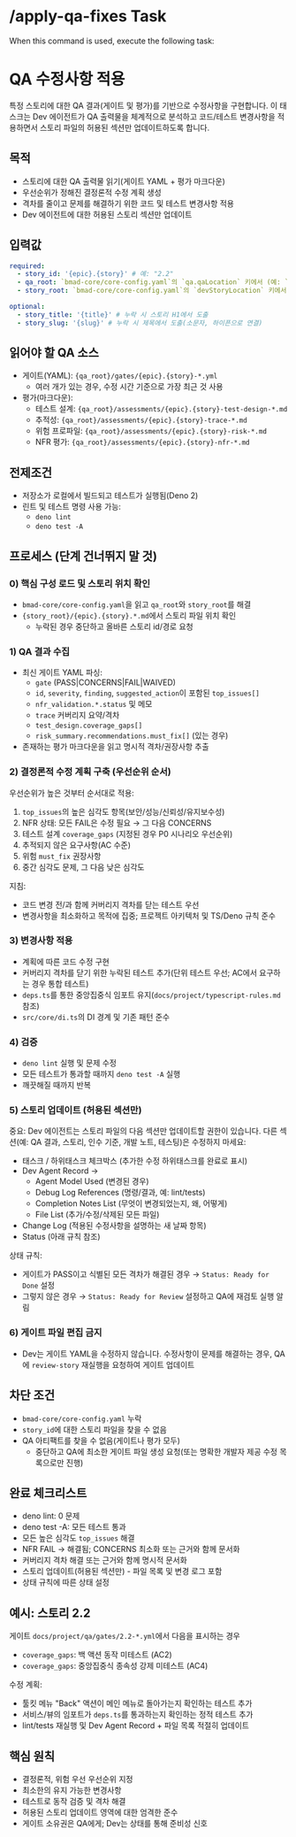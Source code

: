 # /apply-qa-fixes Task

When this command is used, execute the following task:

<!-- Powered by BMAD™ Core -->

# QA 수정사항 적용

특정 스토리에 대한 QA 결과(게이트 및 평가)를 기반으로 수정사항을 구현합니다. 이 태스크는 Dev 에이전트가 QA 출력물을 체계적으로 분석하고 코드/테스트 변경사항을 적용하면서 스토리 파일의 허용된 섹션만 업데이트하도록 합니다.

## 목적

- 스토리에 대한 QA 출력물 읽기(게이트 YAML + 평가 마크다운)
- 우선순위가 정해진 결정론적 수정 계획 생성
- 격차를 줄이고 문제를 해결하기 위한 코드 및 테스트 변경사항 적용
- Dev 에이전트에 대한 허용된 스토리 섹션만 업데이트

## 입력값

```yaml
required:
  - story_id: '{epic}.{story}' # 예: "2.2"
  - qa_root: `bmad-core/core-config.yaml`의 `qa.qaLocation` 키에서 (예: `docs/project/qa`)
  - story_root: `bmad-core/core-config.yaml`의 `devStoryLocation` 키에서 (예: `docs/project/stories`)

optional:
  - story_title: '{title}' # 누락 시 스토리 H1에서 도출
  - story_slug: '{slug}' # 누락 시 제목에서 도출(소문자, 하이픈으로 연결)
```

## 읽어야 할 QA 소스

- 게이트(YAML): `{qa_root}/gates/{epic}.{story}-*.yml`
  - 여러 개가 있는 경우, 수정 시간 기준으로 가장 최근 것 사용
- 평가(마크다운):
  - 테스트 설계: `{qa_root}/assessments/{epic}.{story}-test-design-*.md`
  - 추적성: `{qa_root}/assessments/{epic}.{story}-trace-*.md`
  - 위험 프로파일: `{qa_root}/assessments/{epic}.{story}-risk-*.md`
  - NFR 평가: `{qa_root}/assessments/{epic}.{story}-nfr-*.md`

## 전제조건

- 저장소가 로컬에서 빌드되고 테스트가 실행됨(Deno 2)
- 린트 및 테스트 명령 사용 가능:
  - `deno lint`
  - `deno test -A`

## 프로세스 (단계 건너뛰지 말 것)

### 0) 핵심 구성 로드 및 스토리 위치 확인

- `bmad-core/core-config.yaml`을 읽고 `qa_root`와 `story_root`를 해결
- `{story_root}/{epic}.{story}.*.md`에서 스토리 파일 위치 확인
  - 누락된 경우 중단하고 올바른 스토리 id/경로 요청

### 1) QA 결과 수집

- 최신 게이트 YAML 파싱:
  - `gate` (PASS|CONCERNS|FAIL|WAIVED)
  - `id`, `severity`, `finding`, `suggested_action`이 포함된 `top_issues[]`
  - `nfr_validation.*.status` 및 메모
  - `trace` 커버리지 요약/격차
  - `test_design.coverage_gaps[]`
  - `risk_summary.recommendations.must_fix[]` (있는 경우)
- 존재하는 평가 마크다운을 읽고 명시적 격차/권장사항 추출

### 2) 결정론적 수정 계획 구축 (우선순위 순서)

우선순위가 높은 것부터 순서대로 적용:

1. `top_issues`의 높은 심각도 항목(보안/성능/신뢰성/유지보수성)
2. NFR 상태: 모든 FAIL은 수정 필요 → 그 다음 CONCERNS
3. 테스트 설계 `coverage_gaps` (지정된 경우 P0 시나리오 우선순위)
4. 추적되지 않은 요구사항(AC 수준)
5. 위험 `must_fix` 권장사항
6. 중간 심각도 문제, 그 다음 낮은 심각도

지침:

- 코드 변경 전/과 함께 커버리지 격차를 닫는 테스트 우선
- 변경사항을 최소화하고 목적에 집중; 프로젝트 아키텍처 및 TS/Deno 규칙 준수

### 3) 변경사항 적용

- 계획에 따른 코드 수정 구현
- 커버리지 격차를 닫기 위한 누락된 테스트 추가(단위 테스트 우선; AC에서 요구하는 경우 통합 테스트)
- `deps.ts`를 통한 중앙집중식 임포트 유지(`docs/project/typescript-rules.md` 참조)
- `src/core/di.ts`의 DI 경계 및 기존 패턴 준수

### 4) 검증

- `deno lint` 실행 및 문제 수정
- 모든 테스트가 통과할 때까지 `deno test -A` 실행
- 깨끗해질 때까지 반복

### 5) 스토리 업데이트 (허용된 섹션만)

중요: Dev 에이전트는 스토리 파일의 다음 섹션만 업데이트할 권한이 있습니다. 다른 섹션(예: QA 결과, 스토리, 인수 기준, 개발 노트, 테스팅)은 수정하지 마세요:

- 태스크 / 하위태스크 체크박스 (추가한 수정 하위태스크를 완료로 표시)
- Dev Agent Record →
  - Agent Model Used (변경된 경우)
  - Debug Log References (명령/결과, 예: lint/tests)
  - Completion Notes List (무엇이 변경되었는지, 왜, 어떻게)
  - File List (추가/수정/삭제된 모든 파일)
- Change Log (적용된 수정사항을 설명하는 새 날짜 항목)
- Status (아래 규칙 참조)

상태 규칙:

- 게이트가 PASS이고 식별된 모든 격차가 해결된 경우 → `Status: Ready for Done` 설정
- 그렇지 않은 경우 → `Status: Ready for Review` 설정하고 QA에 재검토 실행 알림

### 6) 게이트 파일 편집 금지

- Dev는 게이트 YAML을 수정하지 않습니다. 수정사항이 문제를 해결하는 경우, QA에 `review-story` 재실행을 요청하여 게이트 업데이트

## 차단 조건

- `bmad-core/core-config.yaml` 누락
- `story_id`에 대한 스토리 파일을 찾을 수 없음
- QA 아티팩트를 찾을 수 없음(게이트나 평가 모두)
  - 중단하고 QA에 최소한 게이트 파일 생성 요청(또는 명확한 개발자 제공 수정 목록으로만 진행)

## 완료 체크리스트

- deno lint: 0 문제
- deno test -A: 모든 테스트 통과
- 모든 높은 심각도 `top_issues` 해결
- NFR FAIL → 해결됨; CONCERNS 최소화 또는 근거와 함께 문서화
- 커버리지 격차 해결 또는 근거와 함께 명시적 문서화
- 스토리 업데이트(허용된 섹션만) - 파일 목록 및 변경 로그 포함
- 상태 규칙에 따른 상태 설정

## 예시: 스토리 2.2

게이트 `docs/project/qa/gates/2.2-*.yml`에서 다음을 표시하는 경우

- `coverage_gaps`: 백 액션 동작 미테스트 (AC2)
- `coverage_gaps`: 중앙집중식 종속성 강제 미테스트 (AC4)

수정 계획:

- 툴킷 메뉴 "Back" 액션이 메인 메뉴로 돌아가는지 확인하는 테스트 추가
- 서비스/뷰의 임포트가 `deps.ts`를 통과하는지 확인하는 정적 테스트 추가
- lint/tests 재실행 및 Dev Agent Record + 파일 목록 적절히 업데이트

## 핵심 원칙

- 결정론적, 위험 우선 우선순위 지정
- 최소한의 유지 가능한 변경사항
- 테스트로 동작 검증 및 격차 해결
- 허용된 스토리 업데이트 영역에 대한 엄격한 준수
- 게이트 소유권은 QA에게; Dev는 상태를 통해 준비성 신호
